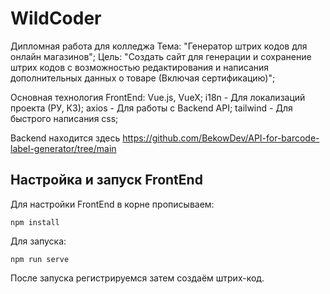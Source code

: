 # WildCoder
Дипломная работа для колледжа
Тема: "Генератор штрих кодов для онлайн магазинов";
Цель: "Создать сайт для генерации и сохранение штрих кодов с возможностью редактирования и написания дополнительных данных о товаре (Включая сертификацию)";

Основная технология FrontEnd: Vue.js, VueX;
i18n - Для локализаций проекта (РУ, КЗ);
axios - Для работы с Backend API;
tailwind - Для быстрого написания css;

Backend находится здесь https://github.com/BekowDev/API-for-barcode-label-generator/tree/main

## Настройка и запуск FrontEnd
Для настройки FrontEnd в корне прописываем:
```
npm install
```
Для запуска:
```
npm run serve
```
После запуска регистрируемся затем создаём штрих-код.
